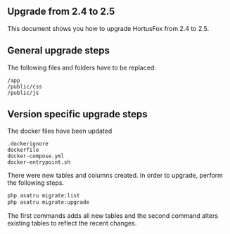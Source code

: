 ## Upgrade from 2.4 to 2.5

This document shows you how to upgrade HortusFox from 2.4 to 2.5.

## General upgrade steps
The following files and folders have to be replaced:
```
/app
/public/css
/public/js
```

## Version specific upgrade steps

The docker files have been updated
```
.dockerignore
dockerfile
docker-compose.yml
docker-entrypoint.sh
```

There were new tables and columns created. In order to upgrade, perform the following steps.
```sh
php asatru migrate:list
php asatru migrate:upgrade
```

The first commands adds all new tables and the second command alters existing tables to reflect the recent changes.